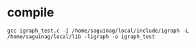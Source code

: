# compile

`gcc igraph_test.c -I /home/saguinag/local/include/igraph -L /home/saguinag/local/lib -ligraph -o igraph_test`
